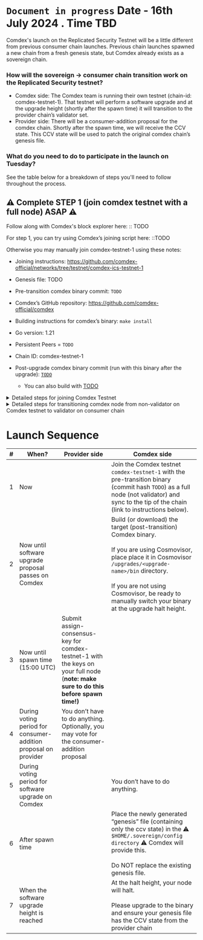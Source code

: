 # `Document in progress` Date - 16th July 2024 . Time TBD

Comdex's launch on the Replicated Security Testnet will be a little different from previous consumer chain launches. Previous chain launches spawned a new chain from a fresh genesis state, but Comdex already exists as a sovereign chain.

### How will the sovereign -> consumer chain transition work on the Replicated Security testnet?

* Comdex side: The Comdex team is running their own testnet (chain-id: comdex-testnet-1). That testnet will perform a software upgrade and at the upgrade height (shortly after the spawn time) it will transition to the provider chain’s validator set.
* Provider side: There will be a consumer-addition proposal for the comdex chain. Shortly after the spawn time, we will receive the CCV state. This CCV state will be used to patch the original comdex chain’s genesis file.

### What do you need to do to participate in the launch on Tuesday?
See the table below for a breakdown of steps you'll need to follow throughout the process. 

## ⚠️  Complete STEP 1 (join comdex testnet with a full node) ASAP ⚠️
Follow along with Comdex's block explorer here: :: TODO

For step 1, you can try using Comdex’s joining script here: ::TODO

Otherwise you may manually join comdex-testnet-1 using these notes:
* Joining instructions: https://github.com/comdex-official/networks/tree/testnet/comdex-ics-testnet-1
* Genesis file: TODO
* Pre-transition comdex binary commit: `TODO`
* Comdex’s GitHub repository: https://github.com/comdex-official/comdex
* Building instructions for comdex’s binary: `make install`
* Go version: 1.21
* Persistent Peers = `TODO`

* Chain ID: comdex-testnet-1
* Post-upgrade comdex binary commit (run with this binary after the upgrade): [`TODO`](TODO)
  * You can also build with [TODO](TODO)
 
<details><summary>Detailed steps for joining Comdex Testnet</summary>
<br>
 

```sh
git clone https://github.com/comdex-official/comdex.git
cd comdex
git checkout 
make install
comdex init comdex-node --chain-id comdex-testnet-1

# Grab the genesis file
curl -L TODO -o $HOME/.comdex/config/genesis.json
```

add `TODO - add persistent peers seeds` as seed in `config.toml`

* Start comdex node, node should start catching up
* Node will panic at block -- ::TODO Block upgrade height--
* Stop the node

```sh
cd $HOME/comdex

git checkout "TODO - commit hash"

make install
```

replace the binary

```sh
mkdir -p $HOME/.comdex/config

curl -L TODO genesis url -o $HOME/.comdex/config/genesis.json
```
</details>

<details><summary>Detailed steps for transitioning comdex node from non-validator on Comdex testnet to validator on consumer chain</summary>
<br>


Download v15.0.0 Binary
```sh
cd comdex
git pull
git checkout ::TODO commithash
make install

#Should be v15.0.0
comdex version
```

Make directories in cosmovisor and copy binaries
```
mkdir -p $HOME/.comdex/cosmovisor/upgrades/v15/bin/
cp $HOME/go/bin/comdex $HOME/.comdex/cosmovisor/upgrades/v15/bin/
```

Download new Sovereign genesis
```
mkdir -p $HOME/.comdex/config/
wget -O $HOME/.comdex/config/genesis.json TODO genesis
```

Restart the Service
```
sudo service comdex restart && journalctl -u comdex -f -o cat
```

</details>

# Launch Sequence

| # | When? | Provider side | Comdex side |
| -- | --- | ----- | ---- |
| 1 | Now | | Join the Comdex testnet `comdex-testnet-1` with the pre-transition binary (commit hash `TODO`) as a full node (not validator) and sync to the tip of the chain (link to instructions below). |
| 2 | Now until software upgrade proposal passes on Comdex | | Build (or download) the target (post-transition) Comdex binary. <br><br>If you are using Cosmovisor, place place it in Cosmovisor `/upgrades/<upgrade-name>/bin` directory.<br><br>If you are not using Cosmovisor, be ready to manually switch your binary at the upgrade halt height. |
| 3 | Now until spawn time (15:00 UTC) | Submit assign-consensus-key for comdex-testnet-1 with the keys on your full node (**note: make sure to do this before spawn time!)** | |
| 4 | During voting period for  consumer-addition proposal on provider | You don’t have to do anything. Optionally, you may vote for the consumer-addition proposal | |
| 5 | During voting period for software upgrade on Comdex | | You don’t have to do anything. |
| 6 | After spawn time | | Place the newly generated “genesis” file (containing only the ccv state) in the ⚠️ `$HOME/.sovereign/config directory` ⚠️ Comdex will provide this.<br><br>Do NOT replace the existing genesis file. |
| 7 | When the software upgrade height is reached | | At the halt height, your node will halt.<br><br>Please upgrade to the  binary and ensure your genesis file has the CCV state from the provider chain |
